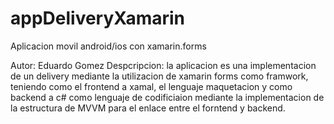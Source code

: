 # appDeliveryXamarin
Aplicacion movil android/ios con xamarin.forms

Autor: Eduardo Gomez
Despcripcion: la aplicacion es una implementacion de un delivery mediante la utilizacion de xamarin forms como framwork, teniendo como el frontend a xamal, el lenguaje 
maquetacion y como backend a c# como lenguaje de codificiaion mediante la implementacion de la estructura de MVVM para el enlace entre el forntend y backend.

